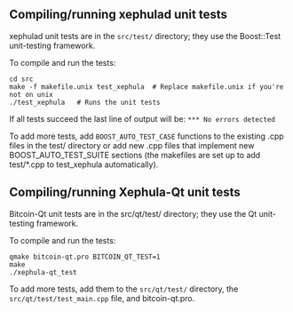 Compiling/running xephulad unit tests
------------------------------------

xephulad unit tests are in the `src/test/` directory; they
use the Boost::Test unit-testing framework.

To compile and run the tests:

	cd src
	make -f makefile.unix test_xephula  # Replace makefile.unix if you're not on unix
	./test_xephula   # Runs the unit tests

If all tests succeed the last line of output will be:
`*** No errors detected`

To add more tests, add `BOOST_AUTO_TEST_CASE` functions to the existing
.cpp files in the test/ directory or add new .cpp files that
implement new BOOST_AUTO_TEST_SUITE sections (the makefiles are
set up to add test/*.cpp to test_xephula automatically).


Compiling/running Xephula-Qt unit tests
---------------------------------------

Bitcoin-Qt unit tests are in the src/qt/test/ directory; they
use the Qt unit-testing framework.

To compile and run the tests:

	qmake bitcoin-qt.pro BITCOIN_QT_TEST=1
	make
	./xephula-qt_test

To add more tests, add them to the `src/qt/test/` directory,
the `src/qt/test/test_main.cpp` file, and bitcoin-qt.pro.
